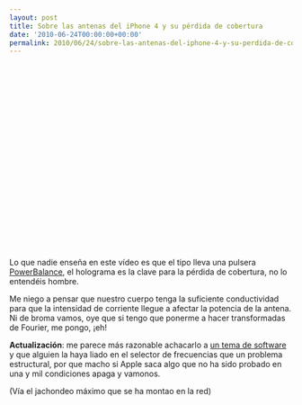```yaml
---
layout: post
title: Sobre las antenas del iPhone 4 y su pérdida de cobertura
date: '2010-06-24T00:00:00+00:00'
permalink: 2010/06/24/sobre-las-antenas-del-iphone-4-y-su-perdida-de-cobertura/
---
```

<object width="600" height="345"><param name="movie" value="http://www.youtube.com/v/dJ-b56MdVjo&hl=es_ES&fs=1&"></param><param name="allowFullScreen" value="true"></param><param name="allowscriptaccess" value="always"></param><embed src="http://www.youtube.com/v/dJ-b56MdVjo&hl=es_ES&fs=1&" type="application/x-shockwave-flash" allowscriptaccess="always" allowfullscreen="true" width="600" height="345"></embed></object>
Lo que nadie enseña en este vídeo es que el tipo lleva una pulsera [PowerBalance](http://www.powerbalance.com/), el holograma es la clave para la pérdida de cobertura, no lo entendéis hombre.

Me niego a pensar que nuestro cuerpo tenga la suficiente conductividad para que la intensidad de corriente llegue a afectar la potencia de la antena. Ni de broma vamos, oye que si tengo que ponerme a hacer transformadas de Fourier, me pongo, ¡eh!

**Actualización**: me parece más razonable achacarlo a [un tema de software](http://www.applesfera.com/rumores/la-solucion-al-problema-de-cobertura-puede-venir-en-el-ios-401-este-mismo-lunes) y que alguien la haya liado en el selector de frecuencias que un problema estructural, por que macho si Apple saca algo que no ha sido probado en una y mil condiciones apaga y vamonos.

(Vía el jachondeo máximo que se ha montao en la red)
